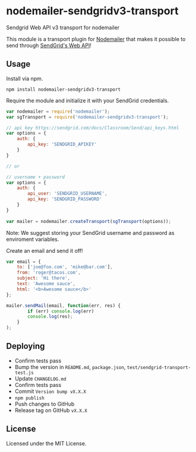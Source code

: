 # nodemailer-sendgridv3-transport

Sendgrid Web API v3 transport for nodemailer

This module is a transport plugin for [Nodemailer](https://github.com/andris9/Nodemailer) that makes it possible to send through [SendGrid's Web API](https://sendgrid.com/docs/API_Reference/Web_API/mail.html)!




## Usage
Install via npm.

	npm install nodemailer-sendgridv3-transport

Require the module and initialize it with your SendGrid credentials.

```javascript
var nodemailer = require('nodemailer');
var sgTransport = require('nodemailer-sendgridv3-transport');

// api key https://sendgrid.com/docs/Classroom/Send/api_keys.html
var options = {
	auth: {
		api_key: 'SENDGRID_APIKEY'
	}
}

// or

// username + password
var options = {
	auth: {
		api_user: 'SENDGRID_USERNAME',
		api_key: 'SENDGRID_PASSWORD'
	}
}
	
var mailer = nodemailer.createTransport(sgTransport(options));
```

Note: We suggest storing your SendGrid username and password as enviroment variables.

Create an email and send it off!

```javascript
var email = {
	to: ['joe@foo.com', 'mike@bar.com'],
	from: 'roger@tacos.com',
	subject: 'Hi there',
	text: 'Awesome sauce',
	html: '<b>Awesome sauce</b>'
};

mailer.sendMail(email, function(err, res) {
		if (err) console.log(err) 
		console.log(res);
	}
);
```




## Deploying

* Confirm tests pass
* Bump the version in `README.md`, `package.json`, `test/sendgrid-transport-test.js`
* Update `CHANGELOG.md`
* Confirm tests pass
* Commit `Version bump vX.X.X`
* `npm publish`
* Push changes to GitHub
* Release tag on GitHub `vX.X.X`




## License
Licensed under the MIT License.